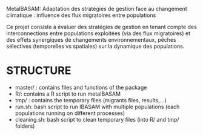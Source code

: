 MetaIBASAM: Adaptation des stratégies de gestion face au changement climatique :  influence des flux migratoires entre populations

Ce projet consiste à évaluer  des stratégies de gestion en tenant compte des interconnections entre populations exploitées (via des flux migratoires) et des effets synergiques de changements environnementaux, pêches sélectives (temporelles vs spatiales) sur la dynamique des populations. 



# STRUCTURE  

- master/ : contains files and functions of the package  
- R/: contains a R script to run metaIBASAM  
- tmp/ : contains the temporary files (migrants files, results,...)  
- run.sh: bash script to run IBASAM with multiple populations (each populations running on different processes)  
- cleaning.sh: bash script to clean temporary files (into R/ and tmp/ folders)  
